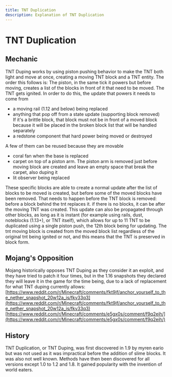 ```yaml
---
title: TNT Duplication
description: Explanation of TNT Duplication
---
```


# TNT Duplication

## Mechanic
<!--FIX: This is factually wrong so I can't fix the grammar-->
TNT Duping works by using piston pushing behavior to make the TNT both light and move at once, creating a moving TNT block and a TNT entity. The order this follows is:
The piston, in the same tick it powers but before moving, creates a list of the blocks in front of it that need to be moved.
The TNT gets ignited. In order to do this, the update that powers it needs to come from
- a moving rail (1.12 and below) being replaced
- anything that pop off from a state update (supporting block removed)  
If it's a brittle block, that block must not be in front of a moved block because it will be placed in the broken block list that will be handled separately
- a redstone component that hard power being moved or destroyed

A few of them can be reused because they are movable

- coral fan when the base is replaced
- carpet on top of a piston arm. The piston arm is removed just before moving block are created and leave an empty space that break the carpet, also duping it
- lit observer being replaced

These specific blocks are able to create a normal update after the list of blocks to be moved is created, but before some of the moved blocks have been removed.
That needs to happen before the TNT block is removed: before a block behind the tnt replaces it. if there is no blocks, it can be after the moving TNT was created.
This update can also be propagated through other blocks, as long as it is instant (for example using rails, dust, noteblocks (1.13+), or TNT itself), which allows for up to 11 TNT to be duplicated using a single piston push, the 12th block being for updating.
The tnt moving block is created from the moved block list regardless of the original tnt being ignited or not, and this means that the TNT is preserved in block form.

## Mojang's Opposition
Mojang historically opposes TNT Duping as they consider it an exploit, and they have tried to patch it four times, but in the 1.16 snapshots they declared they will leave it in the game for the time being, due to a lack of replacement for what TNT duping currently allows: [https://www.reddit.com/r/Minecraft/comments/fkt9jf/anchor_yourself_to_the_nether_snapshot_20w12a_is/fkv33q3](https://www.reddit.com/r/Minecraft/comments/fkt9jf/anchor_yourself_to_the_nether_snapshot_20w12a_is/fkv33q3) [https://www.reddit.com/r/Minecraft/comments/e5gx0s/comment/f9q2eih/](https://www.reddit.com/r/Minecraft/comments/e5gx0s/comment/f9q2eih/)

## History
TNT Duplication, or TNT Duping, was first discovered in 1.9 by myren eario but was not used as it was impractical before the addition of slime blocks. It was also not well known. Methods have then been discovered for all versions except 1.0 to 1.2 and 1.8. It gained popularity with the invention of world eaters.